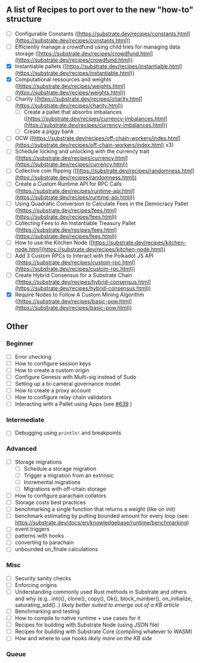 ## A list of Recipes to port over to the new "how-to" structure

- [ ] Configurable Constants ([https://substrate.dev/recipes/constants.html](https://substrate.dev/recipes/constants.html))
- [ ] Efficiently manage a crowdfund using child tries for managing data storage ([https://substrate.dev/recipes/crowdfund.html](https://substrate.dev/recipes/crowdfund.html))
- [x] Instantiable pallets ([https://substrate.dev/recipes/instantiable.html](https://substrate.dev/recipes/instantiable.html))
- [x] Computational ressources and weights ([https://substrate.dev/recipes/weights.html](https://substrate.dev/recipes/weights.html))
- [ ] Charity ([https://substrate.dev/recipes/charity.html](https://substrate.dev/recipes/charity.html))
  - [ ] Create a pallet that absorbs imbalances ([https://substrate.dev/recipes/currency-imbalances.html](https://substrate.dev/recipes/currency-imbalances.html))
  - [ ] Create a piggy bank
- [ ] OCW ([https://substrate.dev/recipes/off-chain-workers/index.html](https://substrate.dev/recipes/off-chain-workers/index.html) x3)
- [ ] Schedule locking and unlocking with the currency trait ([https://substrate.dev/recipes/currency.html](https://substrate.dev/recipes/currency.html))
- [ ] Collective coin flipping ([https://substrate.dev/recipes/randomness.html](https://substrate.dev/recipes/randomness.html))
- [ ] Create a Custom Runtime API for RPC Calls ([https://substrate.dev/recipes/runtime-api.html](https://substrate.dev/recipes/runtime-api.html))
- [ ] Using Quadratic Conversion to Calculate Fees in the Democracy Pallet ([https://substrate.dev/recipes/fees.html](https://substrate.dev/recipes/fees.html))
- [ ] Collecting Fees to An Instantiable Treasury Pallet ([https://substrate.dev/recipes/fees.html](https://substrate.dev/recipes/fees.html))
- [ ] How to use the Kitchen Node ([https://substrate.dev/recipes/kitchen-node.html](https://substrate.dev/recipes/kitchen-node.html))
- [ ] Add 3 Custom RPCs to Interact with the Polkadot JS API ([https://substrate.dev/recipes/custom-rpc.html](https://substrate.dev/recipes/custom-rpc.html))
- [ ] Create Hybrid Consensus for a Substrate Chain ([https://substrate.dev/recipes/hybrid-consensus.html](https://substrate.dev/recipes/hybrid-consensus.html))
- [x] Require Nodes to Follow A Custom Mining Algorithm ([https://substrate.dev/recipes/basic-pow.html](https://substrate.dev/recipes/basic-pow.html))

## Other

### Beginner

- [ ] Error checking
- [ ] How to configure session keys
- [ ] How to create a custom origin
- [ ] Configure Genesis with Multi-sig instead of Sudo
- [ ] Setting up a bi-cameral governance model
- [ ] How to create a proxy account
- [ ] How to configure relay chain validators
- [ ] Interacting with a Pallet using Apps (see [#639](https://github.com/substrate-developer-hub/substrate-developer-hub.github.io/issues/639) )

### Intermediate

- [ ] Debugging using `println!` and breakpoints

### Advanced

- [ ] Storage migrations
  - [ ] Schedule a storage migration
  - [ ] Trigger a migration from an extrinsic
  - [ ] Incremental migrations
  - [ ] Migrations with off-chain storage
- [ ] How to configure parachain collators
- [ ] Storage costs best practices
- [ ] benchmarking a single function that returns a weight (like on init)
- [ ] benchmark estimating by putting bounded amount for every loop (see: https://substrate.dev/docs/en/knowledgebase/runtime/benchmarking)
- [ ] event triggers
- [ ] patterns with hooks
- [ ] converting to parachain
- [ ] unbounded on_finale calculations

### Misc

- [ ] Security sanity checks
- [ ] Enforcing origins
- [ ] Understanding commonly used Rust methods in Substrate and others and why (e.g. .into(), clone(), copy(), Ok(), block_number(), on_initialize, saturating_add()..) _likely better suited to emerge out of a KB article_
- [ ] Benchmarking and testing
- [ ] How to compile to native runtime + use cases for it
- [ ] Recipes for building with Substrate Node (using JSON file)
- [ ] Recipes for building with Substrate Core (compiling whatever to WASM)
- [ ] How and where to use hooks _likely more on the KB side_

### Queue

